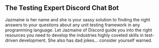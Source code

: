 ## The Testing Expert Discord Chat Bot

 Jazmaine is her name and she is your sassy solution to finding the right answers to your questions about any unit testing framework in any programming language. Let Jazmaine of Discord guide you into the right resources you need to develop the industries highly coveted skills in test-driven development. She also has dad jokes... consider yourself warned. 





